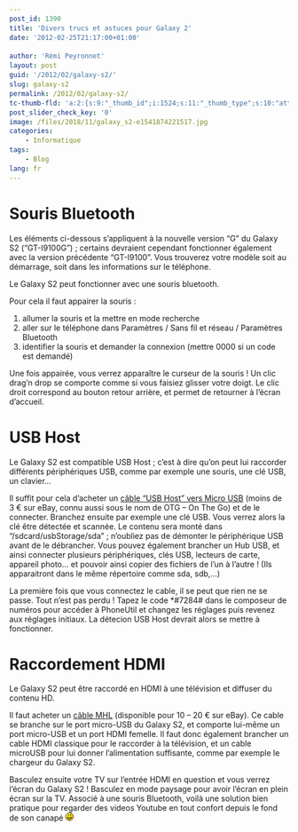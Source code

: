 ```yaml
---
post_id: 1390
title: 'Divers trucs et astuces pour Galaxy 2'
date: '2012-02-25T21:17:00+01:00'

author: 'Rémi Peyronnet'
layout: post
guid: '/2012/02/galaxy-s2/'
slug: galaxy-s2
permalink: /2012/02/galaxy-s2/
tc-thumb-fld: 'a:2:{s:9:"_thumb_id";i:1524;s:11:"_thumb_type";s:10:"attachment";}'
post_slider_check_key: '0'
image: /files/2018/11/galaxy_s2-e1541874221517.jpg
categories:
    - Informatique
tags:
    - Blog
lang: fr
---
```


# Souris Bluetooth

Les éléments ci-dessous s’appliquent à la nouvelle version “G” du Galaxy S2 (“GT-I9100G”) ; certains devraient cependant fonctionner également avec la version précédente “GT-I9100”. Vous trouverez votre modèle soit au démarrage, soit dans les informations sur le téléphone.

Le Galaxy S2 peut fonctionner avec une souris bluetooth.

Pour cela il faut appairer la souris :

1. allumer la souris et la mettre en mode recherche
2. aller sur le téléphone dans Paramètres / Sans fil et réseau / Paramètres Bluetooth
3. identifier la souris et demander la connexion (mettre 0000 si un code est demandé)

Une fois appairée, vous verrez apparaître le curseur de la souris ! Un clic drag’n drop se comporte comme si vous faisiez glisser votre doigt. Le clic droit correspond au bouton retour arrière, et permet de retourner à l’écran d’accueil.

# USB Host

Le Galaxy S2 est compatible USB Host ; c’est à dire qu’on peut lui raccorder différents périphériques USB, comme par exemple une souris, une clé USB, un clavier…

Il suffit pour cela d’acheter un [câble “USB Host” vers Micro USB](http://shop.ebay.fr/i.html?_nkw=micro+usb+host "http://shop.ebay.fr/i.html?_nkw=micro+usb+host") (moins de 3 € sur eBay, connu aussi sous le nom de OTG – On The Go) et de le connecter. Branchez ensuite par exemple une clé USB. Vous verrez alors la clé être détectée et scannée. Le contenu sera monté dans “/sdcard/usbStorage/sda” ; n’oubliez pas de démonter le périphérique USB avant de le débrancher. Vous pouvez également brancher un Hub USB, et ainsi connecter plusieurs périphériques, clés USB, lecteurs de carte, appareil photo… et pouvoir ainsi copier des fichiers de l’un à l’autre ! (Ils apparaitront dans le même répertoire comme sda, sdb,…)

La première fois que vous connectez le cable, il se peut que rien ne se passe. Tout n’est pas perdu ! Tapez le code \*#7284# dans le composeur de numéros pour accéder à PhoneUtil et changez les réglages puis revenez aux réglages initiaux. La détecion USB Host devrait alors se mettre à fonctionner.

# Raccordement HDMI

Le Galaxy S2 peut être raccordé en HDMI à une télévision et diffuser du contenu HD.

Il faut acheter un [câble MHL](http://shop.ebay.fr/i.html?_nkw=cable+MHL "http://shop.ebay.fr/i.html?_nkw=cable+MHL") (disponible pour 10 – 20 € sur eBay). Ce cable se branche sur le port micro-USB du Galaxy S2, et comporte lui-même un port micro-USB et un port HDMI femelle. Il faut donc également brancher un cable HDMI classique pour le raccorder à la télévision, et un cable microUSB pour lui donner l’alimentation suffisante, comme par exemple le chargeur du Galaxy S2.

Basculez ensuite votre TV sur l’entrée HDMI en question et vous verrez l’écran du Galaxy S2 ! Basculez en mode paysage pour avoir l’écran en plein écran sur la TV. Associé à une souris Bluetooth, voilà une solution bien pratique pour regarder des videos Youtube en tout confort depuis le fond de son canapé ![:-)](/files/2012/02/icon_smile-1.gif)